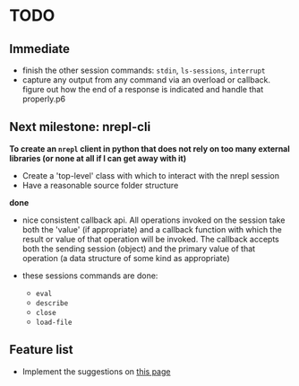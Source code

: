 # TODO

## Immediate

 - finish the other session commands: `stdin`, `ls-sessions`, `interrupt`
 - capture any output from any command via an overload or callback. figure out how
   the end of a response is indicated and handle that properly.p6

## Next milestone: nrepl-cli

**To create an `nrepl` client in python that does not rely on too many external libraries (or none at all if I can get away with it)**

 - Create a 'top-level' class with which to interact with the nrepl session
 - Have a reasonable source folder structure

**done**

 - nice consistent callback api. All operations invoked on the session take both the 'value' (if appropriate) and a callback function with which the result or value of that
 operation will be invoked. The callback accepts both the sending session (object) and
 the primary value of that operation (a data structure of some kind as appropriate)
 - these sessions commands are done:

      - `eval`
      - `describe`
      - `close`
      - `load-file`


## Feature list
 - Implement the suggestions on [this page](http://infinitemonkeycorps.net/docs/pph/)